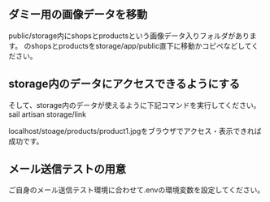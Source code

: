 ## ダミー用の画像データを移動
public/storage内にshopsとproductsという画像データ入りフォルダがあります。
のshopsとproductsをstorage/app/public直下に移動かコピペなどしてください。

## storage内のデータにアクセスできるようにする
そして、storage内のデータが使えるように下記コマンドを実行してください。
sail artisan storage/link

localhost/stoage/products/product1.jpgをブラウザでアクセス・表示できれば成功です。

## メール送信テストの用意
ご自身のメール送信テスト環境に合わせて.envの環境変数を設定してください。
